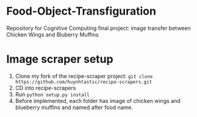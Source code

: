# Food-Object-Transfiguration
Repository for Cognitive Computing final project: image transfer between Chicken Wings and Bluberry Muffins

# Image scraper setup
1. Clone my fork of the recipe-scraper project:
`git clone https://github.com/huynhtastic/recipe-scrapers.git`
2. CD into recipe-scrapers
3. Run `python setup.py install`
4. Before implemented, each folder has image of chicken wings and blueberry muffins and named after food name.
